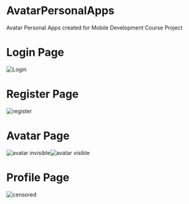 # AvatarPersonalApps
Avatar Personal Apps created for Mobile Development Course Project
# Login Page
![Login](https://user-images.githubusercontent.com/41731559/224003222-8bdb72bb-80d3-46ff-8d21-9132850afd1e.PNG)
# Register Page
![register](https://user-images.githubusercontent.com/41731559/224003288-ac5c2d05-fa6a-411d-a94e-235374a818f0.PNG)
# Avatar Page
![avatar invisible](https://user-images.githubusercontent.com/41731559/224003348-e9c1a850-4f4c-46e9-974d-b9cdba531241.PNG)![avatar visible](https://user-images.githubusercontent.com/41731559/224003340-d1721899-378c-468d-9d9b-1b5c4d6e2f72.PNG)
# Profile Page
![censored](https://user-images.githubusercontent.com/41731559/224004092-b1f2ba6c-e6af-4f64-b7ad-67f15e292eb4.png)
